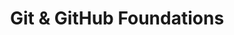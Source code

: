 ---
title: Git & GitHub Foundations 
location: Oslo, Norway
the_date: September 10, 2013
start_time: 9:00 a.m.
end_time: 4:00 p.m.
timezone: http://www.timeanddate.com/worldclock/difference.html?p1=187
cost: NOK 7000,-
registration_url: http://www.programutvikling.no/kurs/git-github-foundations/4029
tags:
---